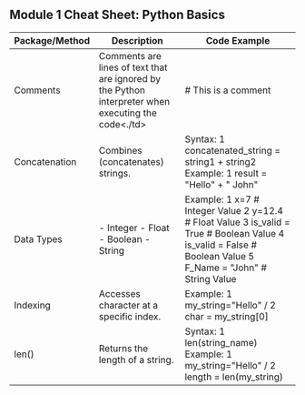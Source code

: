 ## Module 1 Cheat Sheet: Python Basics

| Package/Method	| Description  | Code Example |
|------------|------------|------------|
| Comments   | Comments are lines of text that are ignored by the Python interpreter when executing the code<./td>   | # This is a comment  |
| Concatenation  | Combines (concatenates) strings.   |Syntax: 1 concatenated_string = string1 + string2  Example: 1 result = "Hello" + " John"</td>   |
| Data Types  | - Integer - Float - Boolean - String | Example: 1 x=7  # Integer Value 2 y=12.4  # Float Value 3 is_valid = True  # Boolean Value  4 is_valid = False  # Boolean Value  5 F_Name = "John" # String Value |
| Indexing | Accesses character at a specific index. | Example: 1 my_string="Hello" / 2 char = my_string[0] |
| len()	| Returns the length of a string. | Syntax: 1 len(string_name)  Example: 1 my_string="Hello"  / 2 length = len(my_string) |
